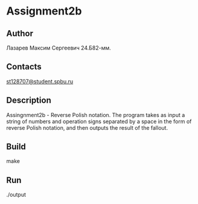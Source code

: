 # Assignment2b
## Author
Лазарев Максим Сергеевич 24.Б82-мм.
## Contacts
st128707@student.spbu.ru
## Description
Assingnment2b - Reverse Polish notation. The program takes as input a string of numbers and operation signs separated by a space in the form of reverse Polish notation, and then outputs the result of the fallout.
## Build
make
## Run 
./output